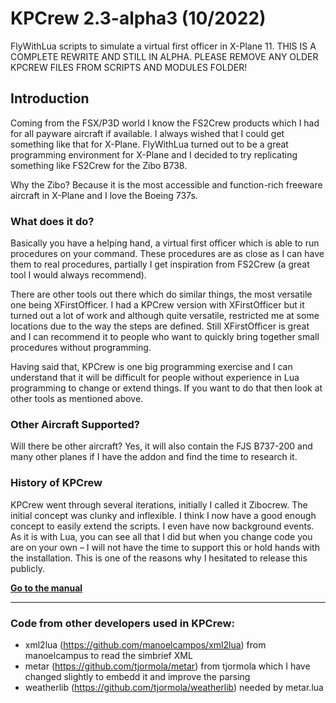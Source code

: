 # KPCrew 2.3-alpha3 (10/2022)
FlyWithLua scripts to simulate a virtual first officer in X-Plane 11. 
THIS IS A COMPLETE REWRITE AND STILL IN ALPHA. PLEASE REMOVE ANY OLDER KPCREW FILES FROM SCRIPTS AND MODULES FOLDER!

## Introduction
Coming from the FSX/P3D world I know the FS2Crew products which I had for all payware aircraft if available. I always wished that I could get something like that for X-Plane. FlyWithLua turned out to be a great programming environment for X-Plane and I decided to try replicating something like FS2Crew for the Zibo B738. 

Why the Zibo? Because it is the most accessible and function-rich freeware aircraft in X-Plane and I love the Boeing 737s.

### What does it do? 

Basically you have a helping hand, a virtual first officer which is able to run procedures on your command. These procedures are as close as I can have them to real procedures, partially I get inspiration from FS2Crew (a great tool I would always recommend).

There are other tools out there which do similar things, the most versatile one being XFirstOfficer. I had a KPCrew version with XFirstOfficer but it turned out a lot of work and although quite versatile, restricted me at some locations due to the way the steps are defined. Still XFirstOfficer is great and I can recommend it to people who want to quickly bring together small procedures without programming.

Having said that, KPCrew is one big programming exercise and I can understand that it will be difficult for people without experience in Lua programming to change or extend things. If you want to do that then look at other tools as mentioned above.

### Other Aircraft Supported?

Will there be other aircraft? Yes, it will also contain the FJS B737-200 and many other planes if I have the addon and find the time to research it.

### History of KPCrew
KPCrew went through several iterations, initially I called it Zibocrew. The initial concept was clunky and inflexible. I think I now have a good enough concept to easily extend the scripts. I even have now background events. As it is with Lua, you can see all that I did but when you change code you are on your own – I will not have the time to support this or hold hands with the installation. This is one of the reasons why I hesitated to release this publicly.

**[Go to the manual](https://github.com/prokopiu/kpcrew/wiki)**

---------------------
### Code from other developers used in KPCrew:
 - xml2lua (https://github.com/manoelcampos/xml2lua) from manoelcampus to read the simbrief XML
 - metar (https://github.com/tjormola/metar) from tjormola which I have changed slightly to embedd it and improve the parsing
 - weatherlib (https://github.com/tjormola/weatherlib) needed by metar.lua
